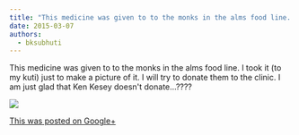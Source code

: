 ```yaml
---
title: "This medicine was given to to the monks in the alms food line. I took it (to my kuti) just to make a..."
date: 2015-03-07
authors: 
  - bksubhuti
---
```


This medicine was given to to the monks in the alms food line. I took it (to my kuti) just to make a picture of it. I will try to donate them to the clinic. I am just glad that Ken Kesey doesn't donate...????﻿

![](https://lh6.googleusercontent.com/-PMC0livgGGc/VPrfbz3k26I/AAAAAAAALFk/udKInJJwHko/w506-h750/2015%2B-%2B1)

[This was posted on Google+](https://plus.google.com/+BhikkhuSubhuti/posts/54BbHQUmrWU)